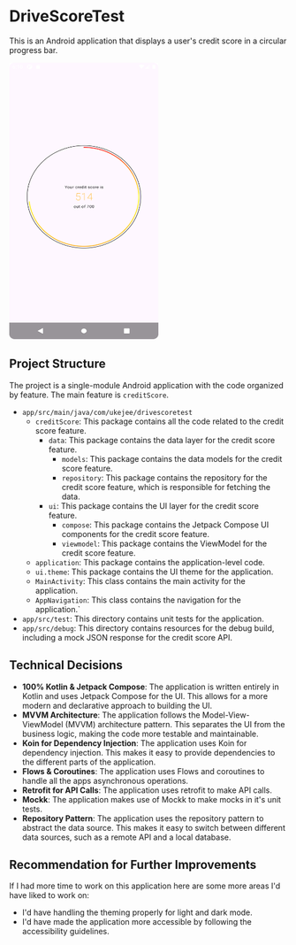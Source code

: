 # DriveScoreTest

This is an Android application that displays a user's credit score in a circular progress bar.

<img src="./screenshots/credit_score_screenshot.png" alt="DriveScoreTest Screenshot" height="500" width="270"/>

## Project Structure

The project is a single-module Android application with the code organized by feature. The main feature is `creditScore`.

- `app/src/main/java/com/ukejee/drivescoretest`
    - `creditScore`: This package contains all the code related to the credit score feature.
        - `data`: This package contains the data layer for the credit score feature.
            - `models`: This package contains the data models for the credit score feature.
            - `repository`: This package contains the repository for the credit score feature, which is responsible for fetching the data.
        - `ui`: This package contains the UI layer for the credit score feature.
            - `compose`: This package contains the Jetpack Compose UI components for the credit score feature.
            - `viewmodel`: This package contains the ViewModel for the credit score feature.
    - `application`: This package contains the application-level code.
    - `ui.theme`: This package contains the UI theme for the application.
    - `MainActivity`: This class contains the main activity for the application.
    - `AppNavigation`: This class contains the navigation for the application.`
- `app/src/test`: This directory contains unit tests for the application.
- `app/src/debug`: This directory contains resources for the debug build, including a mock JSON response for the credit score API.

## Technical Decisions

- **100% Kotlin & Jetpack Compose**: The application is written entirely in Kotlin and uses Jetpack Compose for the UI. This allows for a more modern and declarative approach to building the UI.
- **MVVM Architecture**: The application follows the Model-View-ViewModel (MVVM) architecture pattern. This separates the UI from the business logic, making the code more testable and maintainable.
- **Koin for Dependency Injection**: The application uses Koin for dependency injection. This makes it easy to provide dependencies to the different parts of the application.
- **Flows & Coroutines**: The application uses Flows and coroutines to handle all the apps asynchronous operations.
- **Retrofit for API Calls**: The application uses retrofit to make API calls. 
- **Mockk**: The application makes use of Mockk to make mocks in it's unit tests.
- **Repository Pattern**: The application uses the repository pattern to abstract the data source. This makes it easy to switch between different data sources, such as a remote API and a local database.

## Recommendation for Further Improvements

If I had more time to work on this application here are some more areas I'd have liked to work on:

- I'd have handling the theming properly for light and dark mode.
- I'd have made the application more accessible by following the accessibility guidelines.
